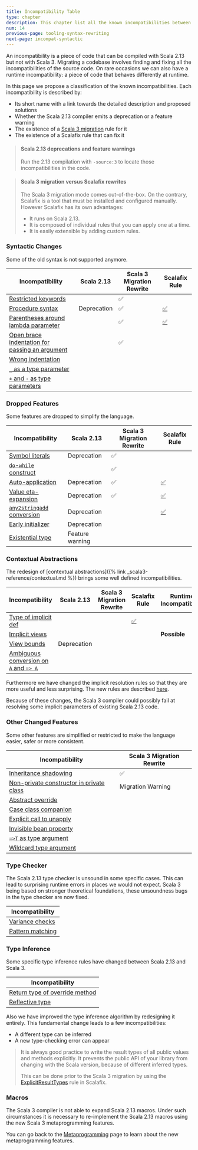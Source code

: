 ```yaml
---
title: Incompatibility Table
type: chapter
description: This chapter list all the known incompatibilities between Scala 2.13 and Scala 3 
num: 14
previous-page: tooling-syntax-rewriting
next-page: incompat-syntactic
---
```


An incompatibility is a piece of code that can be compiled with Scala 2.13 but not with Scala 3.
Migrating a codebase involves finding and fixing all the incompatibilities of the source code.
On rare occasions we can also have a runtime incompatibility: a piece of code that behaves differently at runtime.

In this page we propose a classification of the known incompatibilities.
Each incompatibility is described by:
 - Its short name with a link towards the detailed description and proposed solutions
 - Whether the Scala 2.13 compiler emits a deprecation or a feature warning
 - The existence of a [Scala 3 migration](tooling-migration-mode.html) rule for it
 - The existence of a Scalafix rule that can fix it

> #### Scala 2.13 deprecations and feature warnings
> Run the 2.13 compilation with `-source:3` to locate those incompatibilities in the code.

> #### Scala 3 migration versus Scalafix rewrites
> The Scala 3 migration mode comes out-of-the-box.
> On the contrary, Scalafix is a tool that must be installed and configured manually.
> However Scalafix has its own advantages:
> - It runs on Scala 2.13.
> - It is composed of individual rules that you can apply one at a time.
> - It is easily extensible by adding custom rules.

### Syntactic Changes

Some of the old syntax is not supported anymore.

|Incompatibility|Scala 2.13|Scala 3 Migration Rewrite|Scalafix Rule|
|--- |--- |--- |--- |
|[Restricted keywords](incompat-syntactic.html#restricted-keywords)||✅||
|[Procedure syntax](incompat-syntactic.html#procedure-syntax)|Deprecation|✅|[✅](https://scalacenter.github.io/scalafix/docs/rules/ProcedureSyntax.html)|
|[Parentheses around lambda parameter](incompat-syntactic.html#parentheses-around-lambda-parameter)||✅|[✅](https://github.com/ohze/scala-rewrites/tree/dotty/#fixscala213parensaroundlambda)|
|[Open brace indentation for passing an argument](incompat-syntactic.html#open-brace-indentation-for-passing-an-argument)||✅||
|[Wrong indentation](incompat-syntactic.html#wrong-indentation)||||
|[`_` as a type parameter](incompat-syntactic.html#_-as-a-type-parameter)||||
|[`+` and `-` as type parameters](incompat-syntactic.html#-and---as-type-parameters)||||

### Dropped Features

Some features are dropped to simplify the language.

|Incompatibility|Scala 2.13|Scala 3 Migration Rewrite|Scalafix Rule|
|--- |--- |--- |--- |
|[Symbol literals](incompat-dropped-features.html#symbol-literals)|Deprecation|✅||
|[`do`-`while` construct](incompat-dropped-features.html#do-while-construct)||✅||
|[Auto-application](incompat-dropped-features.html#auto-application)|Deprecation|✅|[✅](https://github.com/scala/scala-rewrites/blob/main/rewrites/src/main/scala/fix/scala213/ExplicitNonNullaryApply.scala)|
|[Value eta-expansion](incompat-dropped-features.html#value-eta-expansion)|Deprecation|✅|[✅](https://github.com/scala/scala-rewrites/blob/main/rewrites/src/main/scala/fix/scala213/ExplicitNullaryEtaExpansion.scala)|
|[`any2stringadd` conversion](incompat-dropped-features.html#any2stringadd-conversion)|Deprecation||[✅](https://github.com/scala/scala-rewrites/blob/main/rewrites/src/main/scala/fix/scala213/Any2StringAdd.scala)|
|[Early initializer](incompat-dropped-features.html#early-initializer)|Deprecation|||
|[Existential type](incompat-dropped-features.html#existential-type)|Feature warning|||

### Contextual Abstractions

The redesign of [contextual abstractions]({% link _scala3-reference/contextual.md %}) brings some well defined incompatibilities.

|Incompatibility|Scala 2.13|Scala 3 Migration Rewrite|Scalafix Rule|Runtime Incompatibility|
|--- |--- |--- |--- |--- |
|[Type of implicit def](incompat-contextual-abstractions.html#type-of-implicit-definition)|||[✅](https://github.com/ohze/scala-rewrites#fixexplicittypesexplicitimplicittypes)||
|[Implicit views](incompat-contextual-abstractions.html#implicit-views)||||**Possible**|
|[View bounds](incompat-contextual-abstractions.html#view-bounds)|Deprecation||||
|[Ambiguous conversion on `A` and `=> A`](incompat-contextual-abstractions.html#ambiguous-conversion-on-a-and--a)|||||

Furthermore we have changed the implicit resolution rules so that they are more useful and less surprising.
The new rules are described [here](/scala3/reference/changed-features/implicit-resolution.html).

Because of these changes, the Scala 3 compiler could possibly fail at resolving some implicit parameters of existing Scala 2.13 code.

### Other Changed Features

Some other features are simplified or restricted to make the language easier, safer or more consistent.

|Incompatibility|Scala 3 Migration Rewrite|
|--- |--- |
|[Inheritance shadowing](incompat-other-changes.html#inheritance-shadowing)|✅|
|[Non-private constructor in private class](incompat-other-changes.html#non-private-constructor-in-private-class)|Migration Warning|
|[Abstract override](incompat-other-changes.html#abstract-override)||
|[Case class companion](incompat-other-changes.html#case-class-companion)||
|[Explicit call to unapply](incompat-other-changes.html#explicit-call-to-unapply)||
|[Invisible bean property](incompat-other-changes.html#invisible-bean-property)||
|[`=>T` as type argument](incompat-other-changes.html#-t-as-type-argument)||
|[Wildcard type argument](incompat-other-changes.html#wildcard-type-argument)||

### Type Checker

The Scala 2.13 type checker is unsound in some specific cases.
This can lead to surprising runtime errors in places we would not expect.
Scala 3 being based on stronger theoretical foundations, these unsoundness bugs in the type checker are now fixed.

|Incompatibility|
|--- |
|[Variance checks](incompat-type-checker.html#unsoundness-fixes-in-variance-checks)|
|[Pattern matching](incompat-type-checker.html#unsoundness-fixes-in-pattern-matching)|

### Type Inference

Some specific type inference rules have changed between Scala 2.13 and Scala 3.

|Incompatibility|
|--- |
|[Return type of override method](incompat-type-inference.html#return-type-of-an-override-method)|
|[Reflective type](incompat-type-inference.html#reflective-type)|

Also we have improved the type inference algorithm by redesigning it entirely.
This fundamental change leads to a few incompatibilities:
- A different type can be inferred
- A new type-checking error can appear

> It is always good practice to write the result types of all public values and methods explicitly.
> It prevents the public API of your library from changing with the Scala version, because of different inferred types.
> 
> This can be done prior to the Scala 3 migration by using the [ExplicitResultTypes](https://scalacenter.github.io/scalafix/docs/rules/ExplicitResultTypes.html) rule in Scalafix.

### Macros

The Scala 3 compiler is not able to expand Scala 2.13 macros.
Under such circumstances it is necessary to re-implement the Scala 2.13 macros using the new Scala 3 metaprogramming features.

You can go back to the [Metaprogramming](compatibility-metaprogramming.html) page to learn about the new metaprogramming features.
